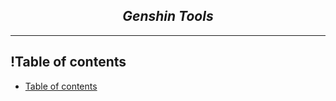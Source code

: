<h2 align="center">
<i>Genshin Tools</i>
</h2>

---

## !Table of contents
- [ Table of contents](#-table-of-contents)
